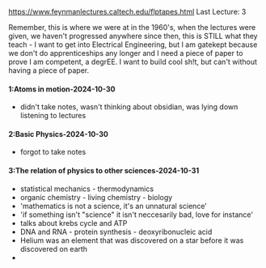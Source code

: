 https://www.feynmanlectures.caltech.edu/flptapes.html
Last Lecture: 3

Remember, this is where we were at in the 1960's, when the lectures were given, we haven't progressed anywhere since then, this is STILL what they teach - I want to get into Electrical Engineering, but I am gatekept because we don't do apprenticeships any longer and I need a piece of paper to prove I am competent, a degrEE. I want to build cool sh!t, but can't without having a piece of paper. 
#### 1:Atoms in motion-2024-10-30
- didn't take notes, wasn't thinking about obsidian, was lying down listening to lectures
#### 2:Basic Physics-2024-10-30
- forgot to take notes
#### 3:The relation of physics to other sciences-2024-10-31
- statistical mechanics - thermodynamics
- organic chemistry - living chemistry - biology
- 'mathematics is not a science, it's an unnatural science'
- 'if something isn't "science" it isn't neccesarily bad, love for instance'
- talks about krebs cycle and ATP
- DNA and RNA - protein synthesis - deoxyribonucleic acid
- Helium was an element that was discovered on a star before it was discovered on earth
- 